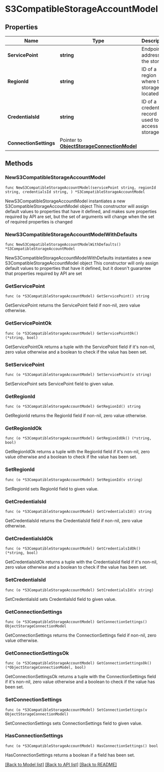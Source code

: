 # S3CompatibleStorageAccountModel

## Properties

Name | Type | Description | Notes
------------ | ------------- | ------------- | -------------
**ServicePoint** | **string** | Endpoint address of the storage. | 
**RegionId** | **string** | ID of a region where the storage is located. | 
**CredentialsId** | **string** | ID of a credentials record used to access the storage. | 
**ConnectionSettings** | Pointer to [**ObjectStorageConnectionModel**](ObjectStorageConnectionModel.md) |  | [optional] 

## Methods

### NewS3CompatibleStorageAccountModel

`func NewS3CompatibleStorageAccountModel(servicePoint string, regionId string, credentialsId string, ) *S3CompatibleStorageAccountModel`

NewS3CompatibleStorageAccountModel instantiates a new S3CompatibleStorageAccountModel object
This constructor will assign default values to properties that have it defined,
and makes sure properties required by API are set, but the set of arguments
will change when the set of required properties is changed

### NewS3CompatibleStorageAccountModelWithDefaults

`func NewS3CompatibleStorageAccountModelWithDefaults() *S3CompatibleStorageAccountModel`

NewS3CompatibleStorageAccountModelWithDefaults instantiates a new S3CompatibleStorageAccountModel object
This constructor will only assign default values to properties that have it defined,
but it doesn't guarantee that properties required by API are set

### GetServicePoint

`func (o *S3CompatibleStorageAccountModel) GetServicePoint() string`

GetServicePoint returns the ServicePoint field if non-nil, zero value otherwise.

### GetServicePointOk

`func (o *S3CompatibleStorageAccountModel) GetServicePointOk() (*string, bool)`

GetServicePointOk returns a tuple with the ServicePoint field if it's non-nil, zero value otherwise
and a boolean to check if the value has been set.

### SetServicePoint

`func (o *S3CompatibleStorageAccountModel) SetServicePoint(v string)`

SetServicePoint sets ServicePoint field to given value.


### GetRegionId

`func (o *S3CompatibleStorageAccountModel) GetRegionId() string`

GetRegionId returns the RegionId field if non-nil, zero value otherwise.

### GetRegionIdOk

`func (o *S3CompatibleStorageAccountModel) GetRegionIdOk() (*string, bool)`

GetRegionIdOk returns a tuple with the RegionId field if it's non-nil, zero value otherwise
and a boolean to check if the value has been set.

### SetRegionId

`func (o *S3CompatibleStorageAccountModel) SetRegionId(v string)`

SetRegionId sets RegionId field to given value.


### GetCredentialsId

`func (o *S3CompatibleStorageAccountModel) GetCredentialsId() string`

GetCredentialsId returns the CredentialsId field if non-nil, zero value otherwise.

### GetCredentialsIdOk

`func (o *S3CompatibleStorageAccountModel) GetCredentialsIdOk() (*string, bool)`

GetCredentialsIdOk returns a tuple with the CredentialsId field if it's non-nil, zero value otherwise
and a boolean to check if the value has been set.

### SetCredentialsId

`func (o *S3CompatibleStorageAccountModel) SetCredentialsId(v string)`

SetCredentialsId sets CredentialsId field to given value.


### GetConnectionSettings

`func (o *S3CompatibleStorageAccountModel) GetConnectionSettings() ObjectStorageConnectionModel`

GetConnectionSettings returns the ConnectionSettings field if non-nil, zero value otherwise.

### GetConnectionSettingsOk

`func (o *S3CompatibleStorageAccountModel) GetConnectionSettingsOk() (*ObjectStorageConnectionModel, bool)`

GetConnectionSettingsOk returns a tuple with the ConnectionSettings field if it's non-nil, zero value otherwise
and a boolean to check if the value has been set.

### SetConnectionSettings

`func (o *S3CompatibleStorageAccountModel) SetConnectionSettings(v ObjectStorageConnectionModel)`

SetConnectionSettings sets ConnectionSettings field to given value.

### HasConnectionSettings

`func (o *S3CompatibleStorageAccountModel) HasConnectionSettings() bool`

HasConnectionSettings returns a boolean if a field has been set.


[[Back to Model list]](../README.md#documentation-for-models) [[Back to API list]](../README.md#documentation-for-api-endpoints) [[Back to README]](../README.md)


